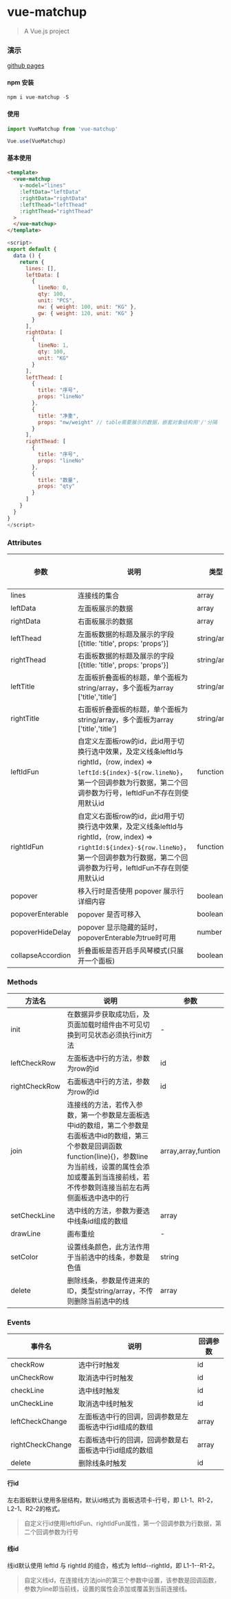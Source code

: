 # vue-matchup

> A Vue.js project

### 演示

[github pages](https://blryli.github.io/vue-matchup/)

#### npm 安装

```js
npm i vue-matchup -S
```

#### 使用

```js
import VueMatchup from 'vue-matchup'

Vue.use(VueMatchup)
```

#### 基本使用

```html
<template>
  <vue-matchup
    v-model="lines"
    :leftData="leftData"
    :rightData="rightData"
    :leftThead="leftThead"
    :rightThead="rightThead"
  >
  </vue-matchup>
</template>
```

```js
<script>
export default {
  data () {
    return {
      lines: [],
      leftData: [
        {
          lineNo: 0,
          qty: 100,
          unit: "PCS",
          nw: { weight: 100, unit: "KG" },
          gw: { weight: 120, unit: "KG" }
        }
      ],
      rightData: [
        {
          lineNo: 1,
          qty: 100,
          unit: "KG"
        }
      ],
      leftThead: [
        {
          title: "序号",
          props: "lineNo"
        },
        {
          title: "净重",
          props: "nw/weight" // table需要展示的数据，嵌套对象结构用'/'分隔
        }
      ],
      rightThead: [
        {
          title: "序号",
          props: "lineNo"
        },
        {
          title: "数量",
          props: "qty"
        }
      ]
    }
  }
}
</script>
```

### Attributes

|    参数     |    说明         |   类型     |可选值  |默认值|
| ---------  | ----------      | --------   |----  | ----- |
| lines      | 连接线的集合       | array      |-     | []    |
| leftData   |  左面板展示的数据   | array       |-     | []  |
| rightData   |  右面板展示的数据   | array       |-     | []  |
| leftThead   |  左面板数据的标题及展示的字段[{title: 'title', props: 'props'}]   | string/array       |-     | []  |
| rightThead  |  右面板数据的标题及展示的字段[{title: 'title', props: 'props'}]   | string/array       |-     | []  |
| leftTitle   |  左面板折叠面板的标题，单个面板为string/array，多个面板为array ['title','title'] | string/array     |-     | left  |
| rightTitle  |  右面板折叠面板的标题，单个面板为string/array，多个面板为array ['title','title'] | string/array     |-     | right  |
| leftIdFun  |  自定义左面板row的id，此id用于切换行选中效果，及定义线条leftId与rightId，(row, index) => `leftId:${index}-${row.lineNo}`，第一个回调参数为行数据，第二个回调参数为行号，leftIdFun不存在则使用默认id| function     |-     | -  |
| rightIdFun  |  自定义右面板row的id，此id用于切换行选中效果，及定义线条leftId与rightId，(row, index) => `rightId:${index}-${row.lineNo}`，第一个回调参数为行数据，第二个回调参数为行号，leftIdFun不存在则使用默认id| function     |-     | -  |
| popover  |  移入行时是否使用 popover 展示行详细内容 | boolean     |-     | false  |
| popoverEnterable  |  popover 是否可移入 | boolean     |-     | false  |
| popoverHideDelay  |  popover 显示隐藏的延时，popoverEnterable为true时可用 | number     |-     | 200  |
| collapseAccordion  |  折叠面板是否开启手风琴模式(只展开一个面板) | boolean     |-     | false  |

### Methods

|  方法名 |    说明                    |   参数      |
|-------- |------                      |------       |
|init    | 在数据异步获取成功后，及页面加载时组件由不可见切换到可见状态必须执行init方法            |-      |
|leftCheckRow    | 左面板选中行的方法，参数为row的id            |id      |
|rightCheckRow    | 右面板选中行的方法，参数为row的id            |id      |
|join    | 连接线的方法，若传入参数，第一个参数是左面板选中id的数组，第二个参数是右面板选中id的数组，第三个参数是回调函数function(line){}，参数line为当前线，设置的属性会添加或覆盖到当连接前线，若不传参数则连接当前左右两侧面板选中选中的行            |array,array,funtion       |
|setCheckLine    | 选中线的方法，参数为要选中线条id组成的数组            | array      |
|drawLine    | 画布重绘            |-       |
|setColor    | 设置线条颜色，此方法作用于当前选中的线条，参数是色值            |  string     |
|delete    | 删除线条，参数是传进来的ID，类型string/array，不传则删除当前选中的线   |  array     |

### Events

|  事件名 |    说明                    |   回调参数      |
|-------- |------                      |------       |
|checkRow | 选中行时触发 | id    |
|unCheckRow | 取消选中行时触发 | id    |
|checkLine | 选中线时触发 | id    |
|unCheckLine | 取消选中线时触发 | id    |
|leftCheckChange | 左面板选中行的回调，回调参数是左面板选中行id组成的数组 | array    |
|rightCheckChange | 右面板选中行的回调，回调参数是右面板选中行id组成的数组 | array    |
|delete | 删除线条时触发 | id    |

#### 行id

左右面板默认使用多层结构，默认id格式为 面板选项卡-行号，即 L1-1、R1-2，L2-1、R2-2的格式。

> 自定义行id使用leftIdFun、rightIdFun属性，第一个回调参数为行数据，第二个回调参数为行号

#### 线id

线id默认使用 leftId 与 rightId 的组合，格式为 leftId--rightId，即 L1-1--R1-2。

> 自定义线id，在连接线方法join的第三个参数中设置，该参数是回调函数，参数为line即当前线，设置的属性会添加或覆盖到当前连接线。

